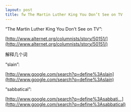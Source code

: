 ```yaml
---
layout: post
title: fw The Martin Luther King You Don’t See on TV
---
```


“The Martin Luther King You Don’t See on TV”:

[http://www.alternet.org/columnists/story/50151/](http://www.alternet.org/columnists/story/50151/)

解释几个词

“slain”:

[http://www.google.com/search?q=define%3Aslain](http://www.google.com/search?q=define%3Aslain)

“sabbatical”:

[http://www.google.com/search?q=define%3Asabbati...](http://www.google.com/search?q=define%3Asabbatical)
